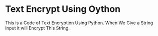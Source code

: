 # Text Encrypt Using Oython
 This is a Code of Text Encryption Using Python. When We Give a String Input it will Encrypt This String.
